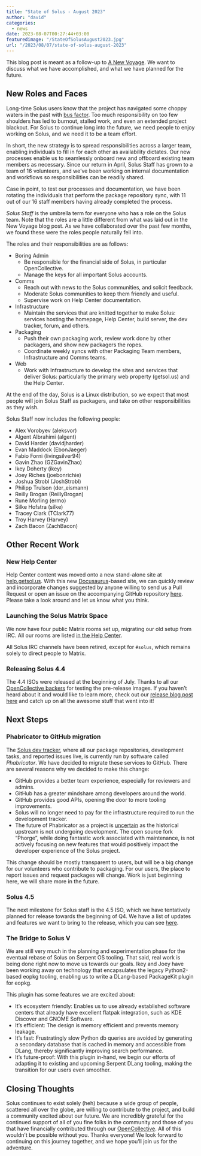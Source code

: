 ```yaml
---
title: "State of Solus - August 2023"
author: "david"
categories:
  - news
date: 2023-08-07T00:27:44+03:00
featuredimage: "/StateOfSolusAugust2023.jpg"
url: "/2023/08/07/state-of-solus-august-2023"
---
```


This blog post is meant as a follow-up to [A New Voyage](/2023/04/18/a-new-voyage/). We want to discuss what we have accomplished, and what we have planned for the future.

<!--more-->

## New Roles and Faces

Long-time Solus users know that the project has navigated some choppy waters in the past with [bus factor](https://en.wikipedia.org/wiki/Bus_factor). Too much responsibility on too few shoulders has led to burnout, stalled work, and even an extended project blackout. For Solus to continue long into the future, we need people to enjoy working on Solus, and we need it to be a team effort.

In short, the new strategy is to spread responsibilities across a larger team, enabling individuals to fill in for each other as availability dictates. Our new processes enable us to seamlessly onboard new and offboard existing team members as necessary. Since our return in April, Solus Staff has grown to a team of 16 volunteers, and we’ve been working on internal documentation and workflows so responsibilities can be readily shared.

Case in point, to test our processes and documentation, we have been rotating the individuals that perform the package repository sync, with 11 out of our 16 staff members having already completed the process.

_Solus Staff_ is the umbrella term for everyone who has a role on the Solus team. Note that the roles are a little different from what was laid out in the New Voyage blog post. As we have collaborated over the past few months, we found these were the roles people naturally fell into.

The roles and their responsibilities are as follows:

- Boring Admin
  - Be responsible for the financial side of Solus, in particular OpenCollective.
  - Manage the keys for all important Solus accounts.
- Comms
  - Reach out with news to the Solus communities, and solicit feedback.
  - Moderate Solus communities to keep them friendly and useful.
  - Supervise work on Help Center documentation.
- Infrastructure
  - Maintain the services that are knitted together to make Solus: services hosting the homepage, Help Center, build server, the dev tracker, forum, and others.
- Packaging
  - Push their own packaging work, review work done by other packagers, and show new packagers the ropes.
  - Coordinate weekly syncs with other Packaging Team members, Infrastructure and Comms teams.
- Web
  - Work with Infrastructure to develop the sites and services that deliver Solus: particularly the primary web property (getsol.us) and the Help Center.

At the end of the day, Solus is a Linux distribution, so we expect that most people will join Solus Staff as packagers, and take on other responsibilities as they wish.

Solus Staff now includes the following people:

- Alex Vorobyev (aleksvor)
- Algent Albrahimi (algent)
- David Harder (davidjharder)
- Evan Maddock (EbonJaeger)
- Fabio Forni (livingsilver94)
- Gavin Zhao (GZGavinZhao)
- Ikey Doherty (ikey)
- Joey Riches (joebonrichie)
- Joshua Strobl (JoshStrobl)
- Philipp Trulson (der_eismann)
- Reilly Brogan (ReillyBrogan)
- Rune Morling (ermo)
- Silke Hofstra (silke)
- Tracey Clark (TClark77)
- Troy Harvey (Harvey)
- Zach Bacon (ZachBacon)

## Other Recent Work

### New Help Center

Help Center content was moved onto a new stand-alone site at [help.getsol.us](https://help.getsol.us/). With this new [Docusaurus](https://docusaurus.io/)-based site, we can quickly review and incorporate changes suggested by anyone willing to send us a Pull Request or open an issue on the accompanying GitHub repository [here](https://github.com/getsolus/help-center-docs). Please take a look around and let us know what you think.

### Launching the Solus Matrix Space

We now have four public Matrix rooms set up, migrating our old setup from IRC. All our rooms are listed [in the Help Center](https://help.getsol.us/docs/user/contributing/getting-involved#matrix-chat).

All Solus IRC channels have been retired, except for `#solus`, which remains solely
to direct people to Matrix.

### Releasing Solus 4.4

The 4.4 ISOs were released at the beginning of July. Thanks to all our [OpenCollective backers](https://opencollective.com/getsolus) for testing the pre-release images. If you haven’t heard about it and would like to learn more, check out our [release blog post here](/2023/07/08/solus-4-4-released/) and catch up on all the awesome stuff that went into it!

## Next Steps

### Phabricator to GitHub migration

The [Solus dev tracker](https://dev.getsol.us/), where all our package repositories, development tasks, and reported issues live, is currently run by software called _Phabricator_. We have decided to migrate these services to GitHub. There are several reasons why we decided to make this change:

- GitHub provides a better team experience, especially for reviewers and admins.
- GitHub has a greater mindshare among developers around the world.
- GitHub provides good APIs, opening the door to more tooling improvements.
- Solus will no longer need to pay for the infrastructure required to run the development tracker.
- The future of Phabricator as a project is [uncertain](https://admin.phacility.com/phame/post/view/11/phacility_is_winding_down_operations/) as the historical upstream is not undergoing development. The open source fork “Phorge”, while doing fantastic work associated with maintenance, is not actively focusing on new features that would positively impact the developer experience of the Solus project.

This change should be mostly transparent to users, but will be a big change for our volunteers who contribute to packaging. For our users, the place to report issues and request packages will change. Work is just beginning here, we will share more in the future.

### Solus 4.5

The next milestone for Solus staff is the 4.5 ISO, which we have tentatively planned for release towards the beginning of Q4. We have a list of updates and features we want to bring to the release, which you can see [here](https://dev.getsol.us/T10476).

### The Bridge to Solus V

We are still very much in the planning and experimentation phase for the eventual rebase of Solus on Serpent OS tooling. That said, real work is being done right now to move us towards our goals. Ikey and Joey have been working away on technology that encapsulates the legacy Python2-based eopkg tooling, enabling us to write a DLang-based PackageKit plugin for eopkg.

This plugin has some features we are excited about:

- It’s ecosystem friendly: Enables us to use already established software centers that already have excellent flatpak integration, such as KDE Discover and GNOME Software.
- It’s efficient: The design is memory efficient and prevents memory leakage.
- It’s fast: Frustratingly slow Python db queries are avoided by generating a secondary database that is cached in memory and accessible from DLang, thereby significantly improving search performance.
- It’s future-proof: With this plugin in-hand, we begin our efforts of adapting it to existing and upcoming Serpent DLang tooling, making the transition for our users even smoother.

## Closing Thoughts

Solus continues to exist solely (heh) because a wide group of people, scattered all over the globe, are willing to contribute to the project, and build a community excited about our future. We are incredibly grateful for the continued support of all of you fine folks in the community and those of you that have financially contributed through our [OpenCollective](https://opencollective.com/getsolus). All of this wouldn’t be possible without you. Thanks everyone! We look forward to continuing on this journey together, and we hope you’ll join us for the adventure.
